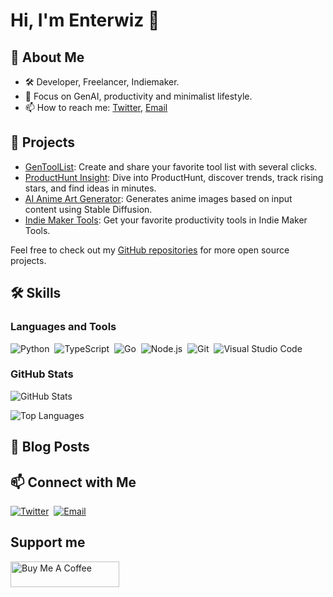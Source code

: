 # Hi, I'm Enterwiz 👋

## 🚀 About Me

- 🛠️ Developer, Freelancer, Indiemaker.
- 🌱 Focus on GenAI, productivity and minimalist lifestyle.
- 📫 How to reach me: [Twitter](https://x.com/enterwiz), [Email](mailto:contact@enterwiz.org)

## 🎨 Projects

- [GenToolList](https://gentoollist.com): Create and share your favorite tool list with several clicks.
- [ProductHunt Insight](https://phinsight.io/): Dive into ProductHunt, discover trends, track rising stars, and find ideas in minutes.
- [AI Anime Art Generator](https://aianimeartgenerator.com): Generates anime images based on input content using Stable Diffusion.
- [Indie Maker Tools](https://indiemakertools.com): Get your favorite productivity tools in Indie Maker Tools.

Feel free to check out my [GitHub repositories](https://github.com/enterwiz?tab=repositories) for more open source projects.

## 🛠️ Skills

### Languages and Tools

![Python](https://img.shields.io/badge/-Python-05122A?style=flat&logo=python)&nbsp;
![TypeScript](https://img.shields.io/badge/-Typescript-05122A?style=flat&logo=typescript)&nbsp;
![Go](https://img.shields.io/badge/-Go-05122A?style=flat&logo=go)&nbsp;
![Node.js](https://img.shields.io/badge/-Node.js-05122A?style=flat&logo=node.js)&nbsp;
![Git](https://img.shields.io/badge/-Git-05122A?style=flat&logo=git)&nbsp;
![Visual Studio Code](https://img.shields.io/badge/-VS%20Code-05122A?style=flat&logo=visual-studio-code&logoColor=007ACC)&nbsp;

### GitHub Stats

![GitHub Stats](https://github-readme-stats.vercel.app/api?username=enterwiz&show_icons=true&hide_border=true&theme=radical)

![Top Languages](https://github-readme-stats.vercel.app/api/top-langs/?username=enterwiz&layout=compact&theme=radical&hide=html,css)

## 📝 Blog Posts

<!-- 
- [Your latest blog post title](https://yourblog.com/your-latest-post)
- [Another blog post title](https://yourblog.com/another-post)
-->

## 📫 Connect with Me

<!--
[![LinkedIn](https://img.shields.io/badge/-LinkedIn-05122A?style=flat&logo=linkedin)](https://www.linkedin.com/in/yourprofile)&nbsp;
-->
[![Twitter](https://img.shields.io/badge/-Twitter-05122A?style=flat&logo=twitter)](https://twitter.com/enterwiz)&nbsp;
[![Email](https://img.shields.io/badge/-Email-05122A?style=flat&logo=gmail)](mailto:enterwizdev@outlook.com)

## Support me

<a href="https://www.buymeacoffee.com/enterwiz" target="_blank"><img src="https://cdn.buymeacoffee.com/buttons/v2/default-yellow.png" alt="Buy Me A Coffee" style="height: 41px !important;width: 174px !important;" ></a>

<!--
**enterwiz/enterwiz** is a ✨ _special_ ✨ repository because its `README.md` (this file) appears on your GitHub profile.

Here are some ideas to get you started:

- 🔭 I’m currently working on ...
- 🌱 I’m currently learning ...
- 👯 I’m looking to collaborate on ...
- 🤔 I’m looking for help with ...
- 💬 Ask me about ...
- 📫 How to reach me: ...
- 😄 Pronouns: ...
- ⚡ Fun fact: ...
-->
